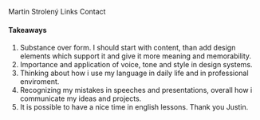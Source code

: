 Martin Strolený
Links
Contact


#### Takeaways
1. Substance over form. I should start with content, than add design elements which support it and give it more meaning and memorability.
2. Importance and application of voice, tone and style in design systems.
3. Thinking about how i use my language in daily life and in professional enviroment.
4. Recognizing my mistakes in speeches and presentations, overall how i communicate my ideas and projects.
5. It is possible to have a nice time in english lessons. Thank you Justin.
